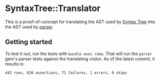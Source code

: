 # SyntaxTree::Translator

This is a proof-of-concept for translating the AST used by [Syntax Tree](https://github.com/ruby-syntax-tree/syntax_tree) into the AST used by [parser](https://github.com/whitequark/parser).

## Getting started

To test it out, run the tests with `bundle exec rake`. That will run the `parser` gem's parser tests against the translating visitor. As of the latest commit, it results in:

```
442 runs, 626 assertions, 71 failures, 1 errors, 0 skips
```
